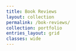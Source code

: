 ```yaml
---
title: Book Reviews
layout: collection
permalink: /bok-reviews/
collection: portfolio
entries_layout: grid
classes: wide
---
```

